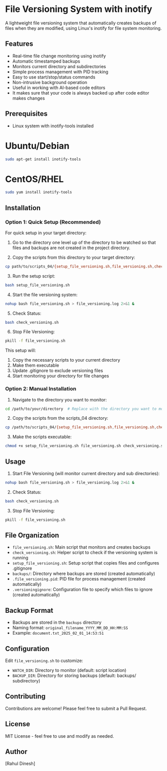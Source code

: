 # File Versioning System with inotify

A lightweight file versioning system that automatically creates backups of files when they are modified, using Linux's inotify for file system monitoring.

## Features
- Real-time file change monitoring using inotify
- Automatic timestamped backups
- Monitors current directory and subdirectories
- Simple process management with PID tracking
- Easy to use start/stop/status commands
- Non-intrusive background operation
- Useful in working with AI-based code editors
- It makes sure that your code is always backed up after code editor makes changes

## Prerequisites
- Linux system with inotify-tools installed
# Ubuntu/Debian
```bash
sudo apt-get install inotify-tools
```
# CentOS/RHEL
```bash
sudo yum install inotify-tools
```

## Installation

### Option 1: Quick Setup (Recommended)
For quick setup in your target directory:

1. Go to the directory one level up of the directory to be watched so that files and backups are not created in the project directory.

2. Copy the scripts from this directory to your target directory:
```bash
cp path/to/scripts_04/{setup_file_versioning.sh,file_versioning.sh,check_versioning.sh} .
```

3. Run the setup script:
```bash
bash setup_file_versioning.sh
```

4. Start the file versioning system:
```bash
nohup bash file_versioning.sh > file_versioning.log 2>&1 &
```

5. Check Status:
```bash
bash check_versioning.sh
```

6. Stop File Versioning:
```bash
pkill -f file_versioning.sh
```

This setup will:
1. Copy the necessary scripts to your current directory
2. Make them executable
3. Update .gitignore to exclude versioning files
4. Start monitoring your directory for file changes

### Option 2: Manual Installation
1. Navigate to the directory you want to monitor:
```bash
cd /path/to/your/directory  # Replace with the directory you want to monitor
```

2. Copy the scripts from the scripts_04 directory:
```bash
cp /path/to/scripts_04/{setup_file_versioning.sh,file_versioning.sh,check_versioning.sh} .
```

3. Make the scripts executable:
```bash
chmod +x setup_file_versioning.sh file_versioning.sh check_versioning.sh
```

## Usage

1. Start File Versioning (will monitor current directory and sub directories):
```bash
nohup bash file_versioning.sh > file_versioning.log 2>&1 &
```

2. Check Status:
```bash
bash check_versioning.sh
```

3. Stop File Versioning:
```bash
pkill -f file_versioning.sh
```

## File Organization
- `file_versioning.sh`: Main script that monitors and creates backups
- `check_versioning.sh`: Helper script to check if the versioning system is running
- `setup_file_versioning.sh`: Setup script that copies files and configures .gitignore
- `backups/`: Directory where backups are stored (created automatically)
- `.file_versioning.pid`: PID file for process management (created automatically)
- `.versioningignore`: Configuration file to specify which files to ignore (created automatically)

## Backup Format
- Backups are stored in the `backups` directory
- Naming format: `original_filename_YYYY_MM_DD_HH:MM:SS`
- Example: `document.txt_2025_02_01_14:53:51`

## Configuration
Edit `file_versioning.sh` to customize:
- `WATCH_DIR`: Directory to monitor (default: script location)
- `BACKUP_DIR`: Directory for storing backups (default: backups/ subdirectory)

## Contributing
Contributions are welcome! Please feel free to submit a Pull Request.

## License
MIT License - feel free to use and modify as needed.

## Author
[Rahul Dinesh]
